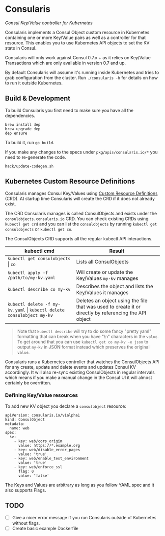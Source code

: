 # Consularis

*Consul Key/Value controller for Kubernetes*

Consularis implements a Consul Object custom resource in Kubernetes containing one or more Key/Value pairs as well as a controller for that resource.
This enables you to use Kubernetes API objects to set the KV state in Consul.

Consularis will only work against Consul 0.7.x + as it relies on Key/Value Transactions which are only available in version 0.7 and up.

By default Consularis will assume it's running inside Kubernetes and tries to grab configuration from the cluster.
Run `./consularis -h` for details on how to run it outside Kubernetes.

## Build & Development
To build Consularis you first need to make sure you have all the dependencies.
```
brew install dep
brew upgrade dep
dep ensure
```
To build it, run `go build`.

If you make any changes to the specs under `pkg/apis/consularis.io/*` you need to re-generate the code.
```
hack/update-codegen.sh
```

## Kubernetes Custom Resource Definitions
Consularis manages Consul Key/Values using [Custom Resource Definitions](https://kubernetes.io/docs/concepts/api-extension/custom-resources/) (CRD).
At startup time Consularis will create the CRD if it does not already exist. 

The CRD Consularis manages is called ConsulObjects and exists under the `consulobjects.consularis.io` CRD.
You can check existing CRDs using `kubectl get crd` and you can list the `consulobjects` by running `kubectl get consulobjects` or `kubectl get co`.

The ConsulObjects CRD supports all the regular kubectl API interactions.


| kubectl cmd | Result |
| -------- | -------- |
| `kubectl get consulobjects` &#124; `co`  | Lists all ConsulObjects |
| `kubectl apply -f /path/to/my-kv.yaml` | Will create or update the Key/Values `my-kv` manages |
| `kubectl describe co my-kv` | Describes the object and lists the Key/Values it manages |
| `kubectl delete -f my-kv.yaml` &#124; `kubectl delete consulobject my-kv` | Deletes an object using the file that was used to create it or directly by referencing the API object |

> Note that `kubectl describe` will try to do some fancy "pretty yaml" formatting that can break when you have "\n" characters in the `value`. To get around that you can use `kubectl get co my-kv -o json` to output `my-kv` in JSON format instead which preserves the original `value`.

Consularis runs a Kubernetes controller that watches the ConsulObjects API for any create, update and delete events and updates Consul KV accordingly.
It will also re-sync existing ConsulObjects in regular intervals which means if you make a manual change in the Consul UI it will almost certainly be overritten.

### Defining Key/Value resources
To add new KV object you declare a `consulobject` resource:
```
apiVersion: consularis.io/v1alpha1
kind: ConsulObject
metadata:
  name: web
spec:
  kv:
    - key: web/cors_origin
      value: https://*.example.org
    - key: web/disable_error_pages
      value: 'true'
    - key: web/enable_test_environment
      value: 'true'
    - key: web/enforce_ssl
      flag: 0
      value: 'false'
```

The Keys and Values are arbitrary as long as you follow YAML spec and it also supports Flags.

## TODO
- [ ] Give a nicer error message if you run Consularis outside of Kubernetes without flags.
- [ ] Create basic example Dockerfile